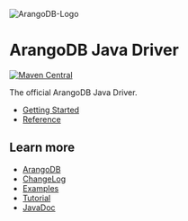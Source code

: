 ![ArangoDB-Logo](https://docs.arangodb.com/assets/arangodb_logo_2016_inverted.png)

# ArangoDB Java Driver

[![Maven Central](https://maven-badges.herokuapp.com/maven-central/com.arangodb/arangodb-java-driver/badge.svg)](https://maven-badges.herokuapp.com/maven-central/com.arangodb/arangodb-java-driver)

The official ArangoDB Java Driver.

- [Getting Started](docs/Drivers/Java/GettingStarted/README.md)
- [Reference](docs/Drivers/Java/Reference/README.md)

## Learn more

- [ArangoDB](https://www.arangodb.com/)
- [ChangeLog](ChangeLog.md)
- [Examples](src/test/java/com/arangodb/example)
- [Tutorial](https://www.arangodb.com/tutorials/tutorial-sync-java-driver/)
- [JavaDoc](http://arangodb.github.io/arangodb-java-driver/javadoc-5_0)
